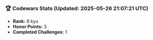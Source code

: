 ### 🏆 Codewars Stats (Updated: 2025-05-26 21:07:21 UTC)

- **Rank:** 8 kyu
- **Honor Points:** 3
- **Completed Challenges:** 1
